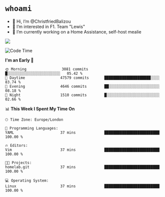 # `whoami`

- 👋 Hi, I’m @ChristfriedBalizou
- 👀 I’m interested in F1. Team "Lewis"
- 🌱 I’m currently working on a Home Assistance, self-host mealie
<!--
- 💞️ I’m looking to collaborate on
- 📫 How to reach me /dev/stdin
-->


![](https://github-readme-stats.vercel.app/api?username=Christfriedbalizou&show_icons=true&hide_title=true&theme=solarized-dark&count_private=true&hide=stars)
<!-- 
  ![](https://github-readme-stats.vercel.app/api/top-langs/?username=Christfriedbalizou&show_icons=true&hide_title=true&theme=solarized-dark&layout=compact&show_icons=true&count_private=false)
-->


<!--START_SECTION:waka-->
![Code Time](http://img.shields.io/badge/Code%20Time-55%20hrs%2038%20mins-blue)

**I'm an Early 🐤** 

```text
🌞 Morning                3081 commits        █░░░░░░░░░░░░░░░░░░░░░░░░   05.42 % 
🌆 Daytime                47579 commits       █████████████████████░░░░   83.74 % 
🌃 Evening                4646 commits        ██░░░░░░░░░░░░░░░░░░░░░░░   08.18 % 
🌙 Night                  1510 commits        █░░░░░░░░░░░░░░░░░░░░░░░░   02.66 % 
```


📊 **This Week I Spent My Time On** 

```text
🕑︎ Time Zone: Europe/London

💬 Programming Languages: 
YAML                     37 mins             █████████████████████████   100.00 % 

🔥 Editors: 
Vim                      37 mins             █████████████████████████   100.00 % 

🐱‍💻 Projects: 
homelab.git              37 mins             █████████████████████████   100.00 % 

💻 Operating System: 
Linux                    37 mins             █████████████████████████   100.00 % 
```


<!--END_SECTION:waka-->


<!---
ChristfriedBalizou/ChristfriedBalizou is a ✨ special ✨ repository because its `README.md` (this file) appears on your GitHub profile.
You can click the Preview link to take a look at your changes.
--->
